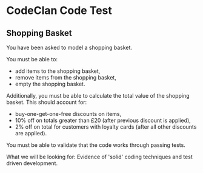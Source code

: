 # CodeClan Code Test
## Shopping Basket

You have been asked to model a shopping basket.

You must be able to:

 * add items to the shopping basket,
 * remove items from the shopping basket,
 * empty the shopping basket.

Additionally, you must be able to calculate the total value of the shopping basket. This should account for:

  * buy-one-get-one-free discounts on items,
  * 10% off on totals greater than £20 (after previous discount is applied),
  * 2% off on total for customers with loyalty cards (after all other discounts are applied).

You must be able to validate that the code works through passing tests.

What we will be looking for:
Evidence of 'solid' coding techniques and test driven development.